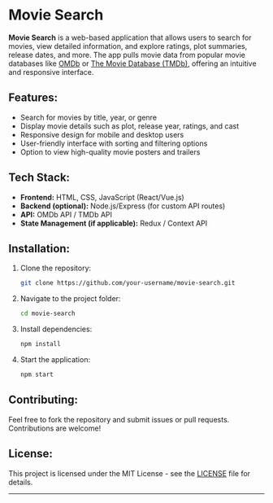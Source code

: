 # Movie Search

**Movie Search** is a web-based application that allows users to search for movies, view detailed information, and explore ratings, plot summaries, release dates, and more. The app pulls movie data from popular movie databases like [OMDb](http://www.omdbapi.com/) or [The Movie Database (TMDb)](https://www.themoviedb.org/), offering an intuitive and responsive interface.

## Features:
- Search for movies by title, year, or genre
- Display movie details such as plot, release year, ratings, and cast
- Responsive design for mobile and desktop users
- User-friendly interface with sorting and filtering options
- Option to view high-quality movie posters and trailers

## Tech Stack:
- **Frontend:** HTML, CSS, JavaScript (React/Vue.js)
- **Backend (optional):** Node.js/Express (for custom API routes)
- **API:** OMDb API / TMDb API
- **State Management (if applicable):** Redux / Context API

## Installation:
1. Clone the repository:
   ```bash
   git clone https://github.com/your-username/movie-search.git
   ```
2. Navigate to the project folder:
   ```bash
   cd movie-search
   ```
3. Install dependencies:
   ```bash
   npm install
   ```
4. Start the application:
   ```bash
   npm start
   ```

## Contributing:
Feel free to fork the repository and submit issues or pull requests. Contributions are welcome!

## License:
This project is licensed under the MIT License - see the [LICENSE](LICENSE) file for details.

---

